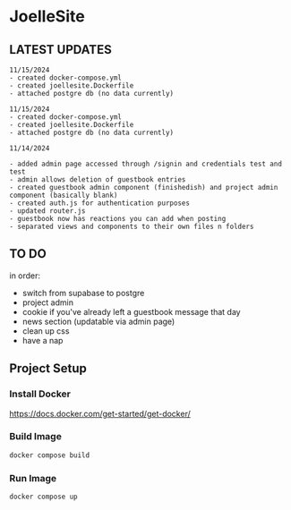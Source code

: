 # JoelleSite

## LATEST UPDATES
    11/15/2024
    - created docker-compose.yml
    - created joellesite.Dockerfile
    - attached postgre db (no data currently)

    11/15/2024
    - created docker-compose.yml
    - created joellesite.Dockerfile
    - attached postgre db (no data currently)

    11/14/2024

    - added admin page accessed through /signin and credentials test and test
    - admin allows deletion of guestbook entries
    - created guestbook admin component (finishedish) and project admin component (basically blank)
    - created auth.js for authentication purposes
    - updated router.js
    - guestbook now has reactions you can add when posting
    - separated views and components to their own files n folders

## TO DO

in order:


- switch from supabase to postgre
- project admin
- cookie if you've already left a guestbook message that day
- news section (updatable via admin page)
- clean up css
- have a nap

## Project Setup

### Install Docker

https://docs.docker.com/get-started/get-docker/

### Build Image

```sh
docker compose build
```

### Run Image

```sh
docker compose up
```
